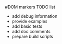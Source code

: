 #DOM markers TODO list

* add debug information
* provide examples
* add basic tests
* add doc comments
* prepare build scripts